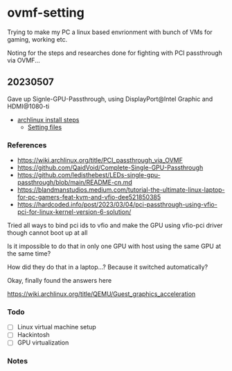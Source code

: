 # ovmf-setting
Trying to make my PC a linux based envrionment with bunch of VMs for gaming, working etc.

Noting for the steps and researches done for fighting with PCI passthrough via OVMF...

## 20230507
Gave up Signle-GPU-Passthrough, using DisplayPort@Intel Graphic and HDMI@1080-ti

- [archlinux install steps](https://github.com/sjulianryo/ovmf-setting/blob/main/20230507/archlinux-install.md)
    - [Setting files](https://github.com/sjulianryo/ovmf-setting/tree/main/20230507)

### References

- https://wiki.archlinux.org/title/PCI_passthrough_via_OVMF
- https://github.com/QaidVoid/Complete-Single-GPU-Passthrough
- https://github.com/ledisthebest/LEDs-single-gpu-passthrough/blob/main/README-cn.md
- https://blandmanstudios.medium.com/tutorial-the-ultimate-linux-laptop-for-pc-gamers-feat-kvm-and-vfio-dee521850385
- https://hardcoded.info/post/2023/03/04/pci-passthrough-using-vfio-pci-for-linux-kernel-version-6-solution/

Tried all ways to bind pci ids to vfio and make the GPU using vfio-pci driver though cannot boot up at all

Is it impossible to do that in only one GPU with host using the same GPU at the same time?

How did they do that in a laptop...? Because it switched automatically?

Okay, finally found the answers here

https://wiki.archlinux.org/title/QEMU/Guest_graphics_acceleration

### Todo
- [ ] Linux virtual machine setup
- [ ] Hackintosh
- [ ] GPU virtualization

### Notes
   <image compression="off"/>
   <playback compression='off'/>
   <streaming mode="off"/>

